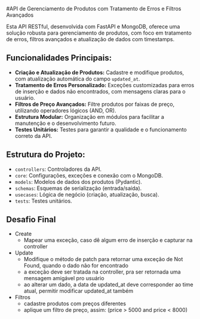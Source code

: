 #API de Gerenciamento de Produtos com Tratamento de Erros e Filtros Avançados

Esta API RESTful, desenvolvida com FastAPI e MongoDB, oferece uma solução robusta para gerenciamento de produtos, com foco em tratamento de erros, filtros avançados e atualização de dados com timestamps.

## Funcionalidades Principais:

* **Criação e Atualização de Produtos:** Cadastre e modifique produtos, com atualização automática do campo `updated_at`.
* **Tratamento de Erros Personalizado:** Exceções customizadas para erros de inserção e dados não encontrados, com mensagens claras para o usuário.
* **Filtros de Preço Avançados:** Filtre produtos por faixas de preço, utilizando operadores lógicos (AND, OR).
* **Estrutura Modular:** Organização em módulos para facilitar a manutenção e o desenvolvimento futuro.
* **Testes Unitários:** Testes para garantir a qualidade e o funcionamento correto da API.

## Estrutura do Projeto:

* `controllers`: Controladores da API.
* `core`: Configurações, exceções e conexão com o MongoDB.
* `models`: Modelos de dados dos produtos (Pydantic).
* `schemas`: Esquemas de serialização (entrada/saída).
* `usecases`: Lógica de negócio (criação, atualização, busca).
* `tests`: Testes unitários.

## Desafio Final
- Create
    - Mapear uma exceção, caso dê algum erro de inserção e capturar na controller
- Update
    - Modifique o método de patch para retornar uma exceção de Not Found, quando o dado não for encontrado
    - a exceção deve ser tratada na controller, pra ser retornada uma mensagem amigável pro usuário
    - ao alterar um dado, a data de updated_at deve corresponder ao time atual, permitir modificar updated_at também
- Filtros
    - cadastre produtos com preços diferentes
    - aplique um filtro de preço, assim: (price > 5000 and price < 8000)


